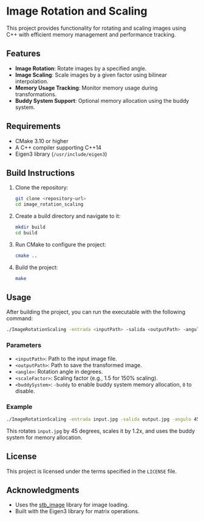 # Image Rotation and Scaling

This project provides functionality for rotating and scaling images using C++ with efficient memory management and performance tracking.

## Features
- **Image Rotation**: Rotate images by a specified angle.
- **Image Scaling**: Scale images by a given factor using bilinear interpolation.
- **Memory Usage Tracking**: Monitor memory usage during transformations.
- **Buddy System Support**: Optional memory allocation using the buddy system.

## Requirements
- CMake 3.10 or higher
- A C++ compiler supporting C++14
- Eigen3 library (`/usr/include/eigen3`)

## Build Instructions
1. Clone the repository:
    ```bash
    git clone <repository-url>
    cd image_rotation_scaling
    ```

2. Create a build directory and navigate to it:
    ```bash
    mkdir build
    cd build
    ```

3. Run CMake to configure the project:
    ```bash
    cmake ..
    ```

4. Build the project:
    ```bash
    make
    ```

## Usage
After building the project, you can run the executable with the following command:
```bash
./ImageRotationScaling -entrada <inputPath> -salida <outputPath> -angulo <angle> -escalar <scaleFactor> <buddySystem>
```

### Parameters
- `<inputPath>`: Path to the input image file.
- `<outputPath>`: Path to save the transformed image.
- `<angle>`: Rotation angle in degrees.
- `<scaleFactor>`: Scaling factor (e.g., 1.5 for 150% scaling).
- `<buddySystem>`: `-buddy` to enable buddy system memory allocation, `0` to disable.

### Example
```bash
./ImageRotationScaling -entrada input.jpg -salida output.jpg -angulo 45 -escalar 1.2 -buddy
```
This rotates `input.jpg` by 45 degrees, scales it by 1.2x, and uses the buddy system for memory allocation.

## License
This project is licensed under the terms specified in the `LICENSE` file.


## Acknowledgments
- Uses the [stb_image](https://github.com/nothings/stb) library for image loading.
- Built with the Eigen3 library for matrix operations.  